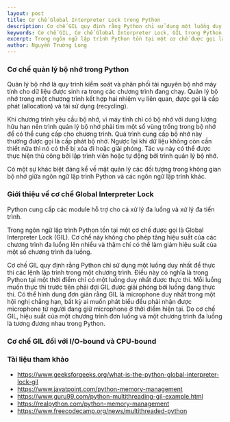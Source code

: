 ```yaml
---
layout: post
title: Cơ chế Global Interpreter Lock trong Python
description: Cơ chế GIL quy định rằng Python chỉ sử dụng một luồng duy nhất để thực thi các lệnh lập trình trong một chương trình. Điều này có nghĩa là trong Python tại một thời điểm chỉ có một luồng duy nhất được thực thi.
keywords: Cơ chế GIL, Cơ chế Global Interpreter Lock, GIL trong Python, Global Interpreter Lock, GIL
excerpt: Trong ngôn ngữ lập trình Python tồn tại một cơ chế được gọi là Global Interpreter Lock (GIL). Cơ chế này không cho phép tăng hiệu suất của các chương trình đa luồng lên nhiều và thậm chí có thể làm giảm hiệu suất của một số chương trình đa luồng.
author: Nguyễn Trường Long
---
```


### Cơ chế quản lý bộ nhớ trong Python

Quản lý bộ nhớ là quy trình kiểm soát và phân phối tài nguyên bộ nhớ máy tính cho dữ liệu được sinh ra trong các chương trình đang chạy. Quản lý bộ nhớ trong một chương trình kết hợp hai nhiệm vụ liên quan, được gọi là cấp phát (allocation) và tái sử dụng (recycling).

Khi chương trình yêu cầu bộ nhớ, vì máy tính chỉ có bộ nhớ với dung lượng hữu hạn nên trình quản lý bộ nhớ phải tìm một số vùng trống trong bộ nhớ để có thể cung cấp cho chương trình. Quá trình cung cấp bộ nhớ này thường được gọi là cấp phát bộ nhớ. Ngược lại khi dữ liệu không còn cần thiết nữa thì nó có thể bị xóa đi hoặc giải phóng. Tác vụ này có thể được thực hiện thủ công bởi lập trình viên hoặc tự động bởi trình quản lý bộ nhớ.

Có một sự khác biệt đáng kể về mặt quản lý các đối tượng trong không gian bộ nhớ giữa ngôn ngữ lập trình Python và các ngôn ngữ lập trình khác.

### Giới thiệu về cơ chế Global Interpreter Lock

Python cung cấp các module hỗ trợ cho cả xử lý đa luồng và xử lý đa tiến trình.

Trong ngôn ngữ lập trình Python tồn tại một cơ chế được gọi là Global Interpreter Lock (GIL). Cơ chế này không cho phép tăng hiệu suất của các chương trình đa luồng lên nhiều và thậm chí có thể làm giảm hiệu suất của một số chương trình đa luồng.

Cơ chế GIL quy định rằng Python chỉ sử dụng một luồng duy nhất để thực thi các lệnh lập trình trong một chương trình. Điều này có nghĩa là trong Python tại một thời điểm chỉ có một luồng duy nhất được thực thi. Mỗi luồng muốn thực thi trước tiên phải đợi GIL được giải phóng bởi luồng đang thực thi. Có thể hình dung đơn giản rằng GIL là microphone duy nhất trong một hội nghị chẳng hạn, bất kỳ ai muốn phát biểu đều phải nhận được microphone từ người đang giữ microphone ở thời điểm hiện tại. Do cơ chế GIL, hiệu suất của một chương trình đơn luồng và một chương trình đa luồng là tương đương nhau trong Python.

### Cơ chế GIL đối với I/O-bound và CPU-bound

### Tài liệu tham khảo

* <a href="https://www.geeksforgeeks.org/what-is-the-python-global-interpreter-lock-gil" target="_blank">https://www.geeksforgeeks.org/what-is-the-python-global-interpreter-lock-gil</a>
* <a href="https://www.javatpoint.com/python-memory-management" target="_blank">https://www.javatpoint.com/python-memory-management</a>
* <a href="https://www.guru99.com/python-multithreading-gil-example.html" target="_blank">https://www.guru99.com/python-multithreading-gil-example.html</a>
* <a href="https://realpython.com/python-memory-management" target="_blank">https://realpython.com/python-memory-management</a>
* <a href="https://www.freecodecamp.org/news/multithreaded-python" target="_blank">https://www.freecodecamp.org/news/multithreaded-python</a>

